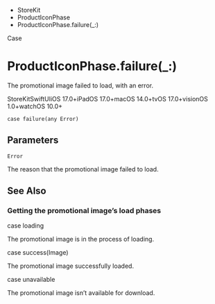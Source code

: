 

- StoreKit
- ProductIconPhase
-  ProductIconPhase.failure(\_:) 

Case

# ProductIconPhase.failure(\_:)

The promotional image failed to load, with an error.

StoreKitSwiftUIiOS 17.0+iPadOS 17.0+macOS 14.0+tvOS 17.0+visionOS 1.0+watchOS 10.0+

``` source
case failure(any Error)
```

## Parameters 

`Error`  

The reason that the promotional image failed to load.

## See Also

### Getting the promotional image’s load phases

case loading

The promotional image is in the process of loading.

case success(Image)

The promotional image successfully loaded.

case unavailable

The promotional image isn’t available for download.

